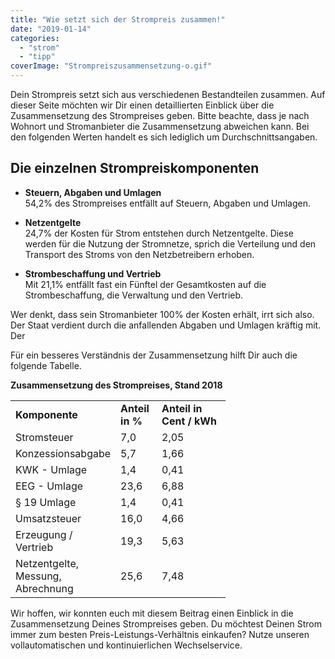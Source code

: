 ```yaml
---
title: "Wie setzt sich der Strompreis zusammen!"
date: "2019-01-14"
categories: 
  - "strom"
  - "tipp"
coverImage: "Strompreiszusammensetzung-o.gif"
---
```



Dein Strompreis setzt sich aus verschiedenen Bestandteilen zusammen. Auf dieser Seite möchten wir Dir einen detaillierten Einblick über die Zusammensetzung des Strompreises geben. Bitte beachte, dass je nach Wohnort und Stromanbieter die Zusammensetzung abweichen kann. Bei den folgenden Werten handelt es sich lediglich um Durchschnittsangaben.

## Die einzelnen Strompreiskomponenten

- **Steuern, Abgaben und Umlagen** <br>54,2% des Strompreises entfällt auf Steuern, Abgaben und Umlagen.

- **Netzentgelte** <br>24,7% der Kosten für Strom entstehen durch Netzentgelte. Diese werden für die Nutzung der Stromnetze, sprich die Verteilung und den Transport des Stroms von den Netzbetreibern erhoben.

- **Strombeschaffung und Vertrieb** <br>Mit 21,1% entfällt fast ein Fünftel der Gesamtkosten auf die Strombeschaffung, die Verwaltung und den Vertrieb.

Wer denkt, dass sein Stromanbieter 100% der Kosten erhält, irrt sich also. Der Staat verdient durch die anfallenden Abgaben und Umlagen kräftig mit. Der

Für ein besseres Verständnis der Zusammensetzung hilft Dir auch die folgende Tabelle.


**Zusammensetzung des Strompreises, Stand 2018**

<table><tbody><tr><td style="width: 144px;"><b>Komponente</b></td><td style="width: 50px;"><b>Anteil in %</b></td><td style="width: 94px;"><b>Anteil in Cent / kWh</b></td></tr><tr><td style="width: 144px;"><span style="font-weight: 400;">Stromsteuer</span></td><td style="width: 50px;"><span style="font-weight: 400;">7,0</span></td><td style="width: 94px;"><span style="font-weight: 400;">2,05</span></td></tr><tr><td style="width: 144px;"><span style="font-weight: 400;">Konzessionsabgabe</span></td><td style="width: 50px;"><span style="font-weight: 400;">5,7</span></td><td style="width: 94px;"><span style="font-weight: 400;">1,66</span></td></tr><tr><td style="width: 144px;"><span style="font-weight: 400;">KWK - Umlage</span></td><td style="width: 50px;"><span style="font-weight: 400;">1,4</span></td><td style="width: 94px;"><span style="font-weight: 400;">0,41</span></td></tr><tr><td style="width: 144px;"><span style="font-weight: 400;">EEG - Umlage</span></td><td style="width: 50px;"><span style="font-weight: 400;">23,6</span></td><td style="width: 94px;"><span style="font-weight: 400;">6,88</span></td></tr><tr><td style="width: 144px;"><span style="font-weight: 400;">§ 19 Umlage</span></td><td style="width: 50px;"><span style="font-weight: 400;">1,4</span></td><td style="width: 94px;"><span style="font-weight: 400;">0,41</span></td></tr><tr><td style="width: 144px;"><span style="font-weight: 400;">Umsatzsteuer</span></td><td style="width: 50px;"><span style="font-weight: 400;">16,0</span></td><td style="width: 94px;"><span style="font-weight: 400;">4,66</span></td></tr><tr><td style="width: 144px;"><span style="font-weight: 400;">Erzeugung / Vertrieb</span></td><td style="width: 50px;"><span style="font-weight: 400;">19,3</span></td><td style="width: 94px;"><span style="font-weight: 400;">5,63</span></td></tr><tr><td style="width: 144px;"><span style="font-weight: 400;">Netzentgelte, Messung, Abrechnung</span></td><td style="width: 50px;"><span style="font-weight: 400;">25,6</span></td><td style="width: 94px;"><span style="font-weight: 400;">7,48</span></td></tr></tbody></table>


Wir hoffen, wir konnten euch mit diesem Beitrag einen Einblick in die Zusammensetzung Deines Strompreises geben. Du möchtest Deinen Strom immer zum besten Preis-Leistungs-Verhältnis einkaufen? Nutze unseren  vollautomatischen und kontinuierlichen Wechselservice. 

